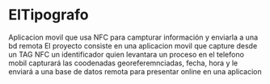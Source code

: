 # ElTipografo
Aplicacion movil que usa NFC para campturar información y enviarla a una bd remota
El proyecto consiste en una aplicacion movil que capture desde un TAG NFC un identificador quien levantara un proceso en el telefono mobil
capturará las coodenadas georeferemnciadas, fecha, hora y le enviará a una base de datos remota para presentar online en una aplicacion
